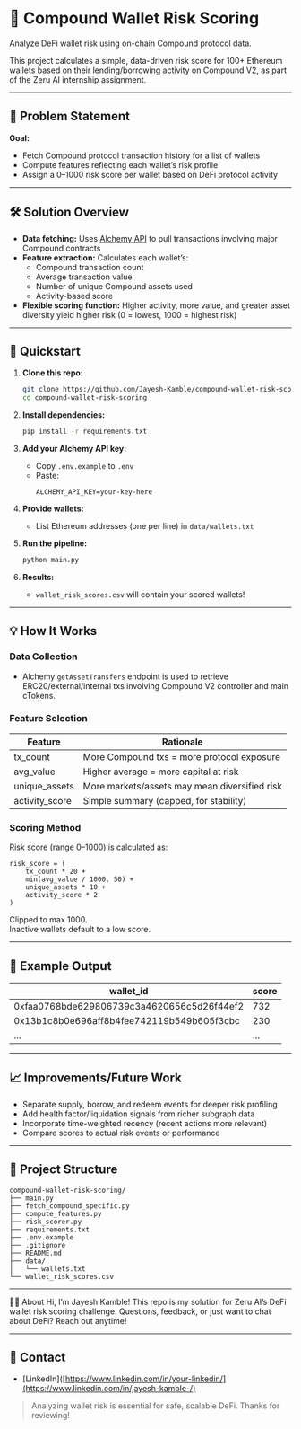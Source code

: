 # 🏦 Compound Wallet Risk Scoring

Analyze DeFi wallet risk using on-chain Compound protocol data.

This project calculates a simple, data-driven risk score for 100+ Ethereum wallets based on their lending/borrowing activity on Compound V2, as part of the Zeru AI internship assignment.

---

## 🚩 Problem Statement

**Goal:**  
- Fetch Compound protocol transaction history for a list of wallets  
- Compute features reflecting each wallet’s risk profile  
- Assign a 0–1000 risk score per wallet based on DeFi protocol activity  

---

## 🛠️ Solution Overview

- **Data fetching:** Uses [Alchemy API](https://docs.alchemy.com/reference/alchemy-getassettransfers) to pull transactions involving major Compound contracts  
- **Feature extraction:** Calculates each wallet’s:  
    - Compound transaction count  
    - Average transaction value  
    - Number of unique Compound assets used  
    - Activity-based score  
- **Flexible scoring function:** Higher activity, more value, and greater asset diversity yield higher risk (0 = lowest, 1000 = highest risk)  

---

## 🚀 Quickstart

1. **Clone this repo:**

    ```bash
    git clone https://github.com/Jayesh-Kamble/compound-wallet-risk-scoring.git
    cd compound-wallet-risk-scoring
    ```

2. **Install dependencies:**

    ```bash
    pip install -r requirements.txt
    ```

3. **Add your Alchemy API key:**

    - Copy `.env.example` to `.env`  
    - Paste:  
      ```
      ALCHEMY_API_KEY=your-key-here
      ```

4. **Provide wallets:**  
    - List Ethereum addresses (one per line) in `data/wallets.txt`

5. **Run the pipeline:**

    ```bash
    python main.py
    ```

6. **Results:**  
    - `wallet_risk_scores.csv` will contain your scored wallets!

---

## 💡 How It Works

### Data Collection

- Alchemy `getAssetTransfers` endpoint is used to retrieve ERC20/external/internal txs involving Compound V2 controller and main cTokens.

### Feature Selection

| Feature        | Rationale                                         |
|----------------|---------------------------------------------------|
| tx_count       | More Compound txs = more protocol exposure        |
| avg_value      | Higher average = more capital at risk             |
| unique_assets  | More markets/assets may mean diversified risk     |
| activity_score | Simple summary (capped, for stability)            |

### Scoring Method

Risk score (range 0–1000) is calculated as:

```
risk_score = (
    tx_count * 20 +
    min(avg_value / 1000, 50) +
    unique_assets * 10 +
    activity_score * 2
)
```

Clipped to max 1000.  
Inactive wallets default to a low score.

---

## 📝 Example Output

| wallet_id                                  | score |
|-------------------------------------------|-------|
| 0xfaa0768bde629806739c3a4620656c5d26f44ef2 | 732   |
| 0x13b1c8b0e696aff8b4fee742119b549b605f3cbc | 230   |
| ...                                       | ...   |

---

## 📈 Improvements/Future Work

- Separate supply, borrow, and redeem events for deeper risk profiling  
- Add health factor/liquidation signals from richer subgraph data  
- Incorporate time-weighted recency (recent actions more relevant)  
- Compare scores to actual risk events or performance  

---

## 📂 Project Structure

```
compound-wallet-risk-scoring/
├── main.py
├── fetch_compound_specific.py
├── compute_features.py
├── risk_scorer.py
├── requirements.txt
├── .env.example
├── .gitignore
├── README.md
├── data/
│   └── wallets.txt
└── wallet_risk_scores.csv

```

---
🙋‍♂️ About
Hi, I’m Jayesh Kamble!
This repo is my solution for Zeru AI’s DeFi wallet risk scoring challenge.
Questions, feedback, or just want to chat about DeFi? Reach out anytime!

---

## 📧 Contact

- [LinkedIn]([https://www.linkedin.com/in/your-linkedin/](https://www.linkedin.com/in/jayesh-kamble-/)  


> Analyzing wallet risk is essential for safe, scalable DeFi. Thanks for reviewing!
